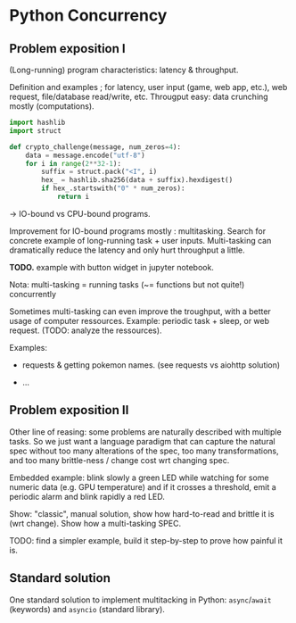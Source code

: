 # Python Concurrency

## Problem exposition I

(Long-running) program characteristics: latency & throughput.

Definition and examples ; for latency, user input (game, web app, etc.),
web request, file/database read/write, etc. Througput easy: data crunching
mostly (computations).

```python
import hashlib
import struct

def crypto_challenge(message, num_zeros=4):
    data = message.encode("utf-8")
    for i in range(2**32-1):
        suffix = struct.pack("<I", i)
        hex_ = hashlib.sha256(data + suffix).hexdigest()
        if hex_.startswith("0" * num_zeros):
            return i
```

-> IO-bound vs CPU-bound programs.

Improvement for IO-bound programs mostly : multitasking. Search for concrete 
example of long-running task + user inputs. Multi-tasking can dramatically 
reduce the latency and only hurt throughput a little.

**TODO.** example with button widget in jupyter notebook.

Nota: multi-tasking = running tasks (~= functions but not quite!) concurrently

Sometimes multi-tasking can even improve the troughput, with a better usage
of computer ressources. Example: periodic task + sleep, or web request.
(TODO: analyze the ressources).

Examples:

  - requests & getting pokemon names. (see requests vs aiohttp solution)

  - ...

## Problem exposition II

Other line of reasing: some problems are naturally described with multiple
tasks. So we just want a language paradigm that can capture the natural
spec without too many alterations of the spec, too many transformations,
and too many brittle-ness / change cost wrt changing spec.

Embedded example: blink slowly a green LED while watching for some numeric data 
(e.g. GPU temperature) and if it crosses a threshold, emit a periodic alarm
and blink rapidly a red LED.

Show: "classic", manual solution, show how hard-to-read and brittle it is
(wrt change). Show how a multi-tasking SPEC.

TODO: find a simpler example, build it step-by-step to prove how painful it is.


## Standard solution

One standard solution to implement multitacking in Python: `async`/`await` 
(keywords) and `asyncio` (standard library).
